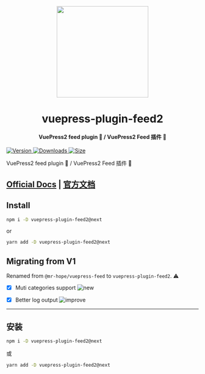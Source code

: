 <!-- markdownlint-disable -->
<p align="center">
  <img width="240" src="https://vuepress-theme-hope.github.io/v2/logo.svg" style="text-align: center;"/>
</p>
<h1 align="center">vuepress-plugin-feed2</h1>
<h4 align="center">VuePress2 feed plugin 📡 / VuePress2 Feed 插件 📡</h4>

[![Version](https://img.shields.io/npm/v/vuepress-plugin-feed2/next.svg?style=flat-square&logo=npm) ![Downloads](https://img.shields.io/npm/dm/vuepress-plugin-feed2.svg?style=flat-square&logo=npm) ![Size](https://img.shields.io/bundlephobia/min/vuepress-plugin-feed2?style=flat-square&logo=npm)](https://www.npmjs.com/package/vuepress-plugin-feed2)

<!-- markdownlint-restore -->

VuePress2 feed plugin 📡 / VuePress2 Feed 插件 📡

## [Official Docs](https://vuepress-theme-hope.github.io/v2/feed/) | [官方文档](https://vuepress-theme-hope.gitee.io/v2/feed/zh/)

## Install

```bash
npm i -D vuepress-plugin-feed2@next
```

or

```bash
yarn add -D vuepress-plugin-feed2@next
```

## Migrating from V1

Renamed from `@mr-hope/vuepress-feed` to `vuepress-plugin-feed2`. ⚠

- [x] Muti categories support ![new](https://img.shields.io/badge/-new-brightgreen)

- [x] Better log output ![improve](https://img.shields.io/badge/-improved-blue)

---

## 安装

```bash
npm i -D vuepress-plugin-feed2@next
```

或

```bash
yarn add -D vuepress-plugin-feed2@next
```
